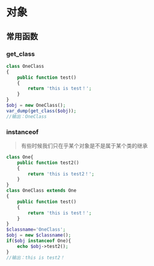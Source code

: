 # 对象
## 常用函数

### get_class

```php
class OneClass 
{
    public function test()
    {
        return 'this is test！';
    }
}
$obj = new OneClass();
var_dump(get_class($obj));
//输出：OneClass
```

### instanceof

>有些时候我们只在乎某个对象是不是属于某个类的继承


```php
class One{
    public function test2()
    {
        return 'this is test2！';
    }
}
class OneClass extends One
{
    public function test()
    {
        return 'this is test！';
    }
}
$classname='OneClass';
$obj = new $classname();
if($obj instanceof One){
    echo $obj->test2();
}
//输出：this is test2！
```